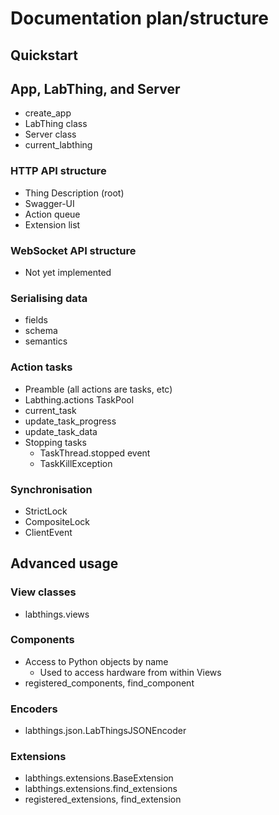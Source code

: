 # Documentation plan/structure

## Quickstart

## App, LabThing, and Server

* create_app
* LabThing class
* Server class
* current_labthing

### HTTP API structure

* Thing Description (root)
* Swagger-UI
* Action queue
* Extension list

### WebSocket API structure

* Not yet implemented

### Serialising data

* fields
* schema
* semantics

### Action tasks

* Preamble (all actions are tasks, etc)
* Labthing.actions TaskPool
* current_task
* update_task_progress
* update_task_data
* Stopping tasks
  * TaskThread.stopped event
  * TaskKillException

### Synchronisation

* StrictLock
* CompositeLock
* ClientEvent

## Advanced usage

### View classes

* labthings.views
  
### Components

* Access to Python objects by name
  * Used to access hardware from within Views
* registered_components, find_component

### Encoders

* labthings.json.LabThingsJSONEncoder

### Extensions

* labthings.extensions.BaseExtension
* labthings.extensions.find_extensions
* registered_extensions, find_extension